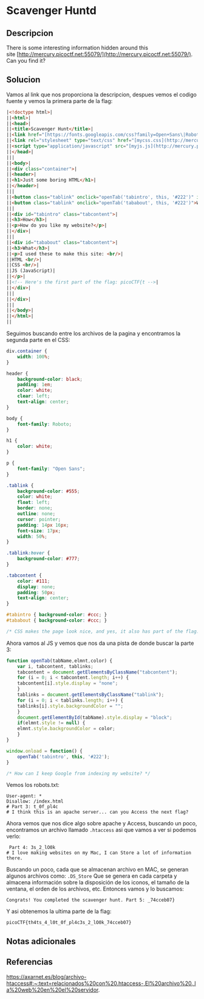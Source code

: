 # Scavenger Huntd

## Descripcion
There is some interesting information hidden around this site [http://mercury.picoctf.net:55079/](http://mercury.picoctf.net:55079/). Can you find it?
## Solucion
Vamos al link que nos proporciona la descripcion, despues vemos el codigo fuente y vemos la primera parte de la flag:
```html
|<!doctype html>|
||<html>|
||<head>|
||<title>Scavenger Hunt</title>|
||<link href="[https://fonts.googleapis.com/css?family=Open+Sans\|Roboto](https://fonts.googleapis.com/css?family=Open+Sans\|Roboto)" rel="stylesheet">|
||<link rel="stylesheet" type="text/css" href="[mycss.css](http://mercury.picoctf.net:55079/mycss.css)">|
||<script type="application/javascript" src="[myjs.js](http://mercury.picoctf.net:55079/myjs.js)"></script>|
||</head>|
|||
||<body>|
||<div class="container">|
||<header>|
||<h1>Just some boring HTML</h1>|
||</header>|
|||
||<button class="tablink" onclick="openTab('tabintro', this, '#222')" id="defaultOpen">How</button>|
||<button class="tablink" onclick="openTab('tababout', this, '#222')">What</button>|
|||
||<div id="tabintro" class="tabcontent">|
||<h3>How</h3>|
||<p>How do you like my website?</p>|
||</div>|
|||
||<div id="tababout" class="tabcontent">|
||<h3>What</h3>|
||<p>I used these to make this site: <br/>|
||HTML <br/>|
||CSS <br/>|
||JS (JavaScript)|
||</p>|
||<!-- Here's the first part of the flag: picoCTF{t -->|
||</div>|
|||
||</div>|
|||
||</body>|
||</html>|
||
```

Seguimos buscando entre los archivos de la pagina y encontramos la segunda parte en el CSS:
```css
div.container {
    width: 100%;
}

header {
    background-color: black;
    padding: 1em;
    color: white;
    clear: left;
    text-align: center;
}

body {
    font-family: Roboto;
}

h1 {
    color: white;
}

p {
    font-family: "Open Sans";
}

.tablink {
    background-color: #555;
    color: white;
    float: left;
    border: none;
    outline: none;
    cursor: pointer;
    padding: 14px 16px;
    font-size: 17px;
    width: 50%;
}

.tablink:hover {
    background-color: #777;
}

.tabcontent {
    color: #111;
    display: none;
    padding: 50px;
    text-align: center;
}

#tabintro { background-color: #ccc; }
#tababout { background-color: #ccc; }

/* CSS makes the page look nice, and yes, it also has part of the flag. Here's part 2: h4ts_4_l0 */
```

Ahora vamos al JS y vemos que nos da una pista de donde buscar la parte 3:
```js
function openTab(tabName,elmnt,color) {
    var i, tabcontent, tablinks;
    tabcontent = document.getElementsByClassName("tabcontent");
    for (i = 0; i < tabcontent.length; i++) {
	tabcontent[i].style.display = "none";
    }
    tablinks = document.getElementsByClassName("tablink");
    for (i = 0; i < tablinks.length; i++) {
	tablinks[i].style.backgroundColor = "";
    }
    document.getElementById(tabName).style.display = "block";
    if(elmnt.style != null) {
	elmnt.style.backgroundColor = color;
    }
}

window.onload = function() {
    openTab('tabintro', this, '#222');
}

/* How can I keep Google from indexing my website? */
```

Vemos los robots.txt:
```robots
User-agent: *
Disallow: /index.html
# Part 3: t_0f_pl4c
# I think this is an apache server... can you Access the next flag?
```

Ahora vemos que nos dice algo sobre apache y Access, buscando un poco, encontramos un archivo llamado `.htaccess` asi que vamos a ver si podemos verlo:

```
 Part 4: 3s_2_lO0k
# I love making websites on my Mac, I can Store a lot of information there.
```

Buscando un poco, cada que se almacenan archivo en MAC, se generan algunos archivos como: `.DS_Store`  Que se genera en cada carpeta y almacena información sobre la disposición de los iconos, el tamaño de la ventana, el orden de los archivos, etc.
Entonces vamos y lo buscamos:
```
Congrats! You completed the scavenger hunt. Part 5: _74cceb07}
```
Y asi obtenemos la ultima parte de la flag:

```flag
picoCTF{th4ts_4_l0t_0f_pl4c3s_2_lO0k_74cceb07}
```

## Notas adicionales

## Referencias

https://axarnet.es/blog/archivo-htaccess#:~:text=relacionados%20con%20.htaccess-,El%20archivo%20.,la%20web%20en%20el%20servidor.


